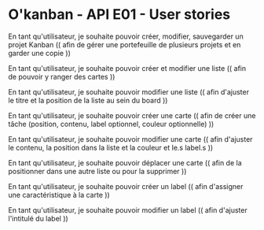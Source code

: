 # O'kanban - API E01 - User stories

En tant qu'utilisateur, je souhaite pouvoir créer, modifier, sauvegarder un projet Kanban (( afin de gérer une portefeuille de plusieurs projets et en garder une copie ))

En tant qu'utilisateur, je souhaite pouvoir créer et modifier une liste (( afin de pouvoir y ranger des cartes ))

En tant qu'utilisateur, je souhaite pouvoir modifier une liste (( afin d'ajuster le titre et la position de la liste au sein du board ))

En tant qu'utilisateur, je souhaite pouvoir créer une carte (( afin de créer une tâche (position, contenu, label optionnel, couleur optionnelle) ))

En tant qu'utilisateur, je souhaite pouvoir modifier une carte (( afin d'ajuster le contenu, la position dans la liste et la couleur et le.s label.s ))

En tant qu'utilisateur, je souhaite pouvoir déplacer une carte (( afin de la positionner dans une autre liste ou pour la supprimer ))

En tant qu'utilisateur, je souhaite pouvoir créer un label (( afin d'assigner une caractéristique à la carte ))

En tant qu'utilisateur, je souhaite pouvoir modifier un label (( afin d'ajuster l'intitulé du label ))
